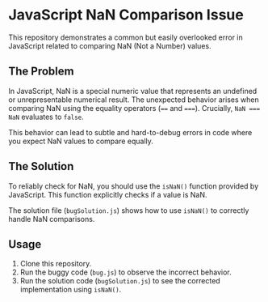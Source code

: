 # JavaScript NaN Comparison Issue

This repository demonstrates a common but easily overlooked error in JavaScript related to comparing NaN (Not a Number) values.

## The Problem

In JavaScript, NaN is a special numeric value that represents an undefined or unrepresentable numerical result.  The unexpected behavior arises when comparing NaN using the equality operators (`==` and `===`).  Crucially, `NaN === NaN` evaluates to `false`.

This behavior can lead to subtle and hard-to-debug errors in code where you expect NaN values to compare equally.

## The Solution

To reliably check for NaN, you should use the `isNaN()` function provided by JavaScript.  This function explicitly checks if a value is NaN.

The solution file (`bugSolution.js`) shows how to use `isNaN()` to correctly handle NaN comparisons. 

## Usage

1. Clone this repository.
2. Run the buggy code (`bug.js`) to observe the incorrect behavior.
3. Run the solution code (`bugSolution.js`) to see the corrected implementation using `isNaN()`.